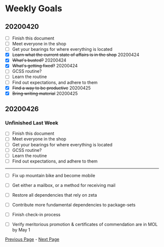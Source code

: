 Weekly Goals
============

20200420
--------

- [ ] Finish this document
- [ ] Meet everyone in the shop
- [ ] Get your bearings for where everything is located
- [x] ~~Learn what the current state of affairs is in the shop~~ 20200424
- [x] ~~What's busted?~~ 20200424
- [x] ~~What's getting fixed?~~ 20200424
- [ ] GCSS routine?
- [ ] Learn the routine
- [ ] Find out expectations, and adhere to them
- [x] ~~Find a way to be productive~~ 20200425
- [x] ~~Bring writing material~~ 20200425

20200426
--------

### Unfinished Last Week

- [ ] Finish this document
- [ ] Meet everyone in the shop
- [ ] Get your bearings for where everything is located
- [ ] GCSS routine?
- [ ] Learn the routine
- [ ] Find out expectations, and adhere to them

---------------

- [ ] Fix up mountain bike and become mobile
- [ ] Get either a mailbox, or a method for receiving mail
- [ ] Restore all dependencies that rely on zeta
- [ ] Contribute more fundamental dependencies to package-sets
- [ ] Finish check-in process
- [ ] Verify meritorious promotion & certificates of commendation are in MOL by May 1



[Previous Page](./analysis.md) - [Next Page](./monthlygoals.md)
